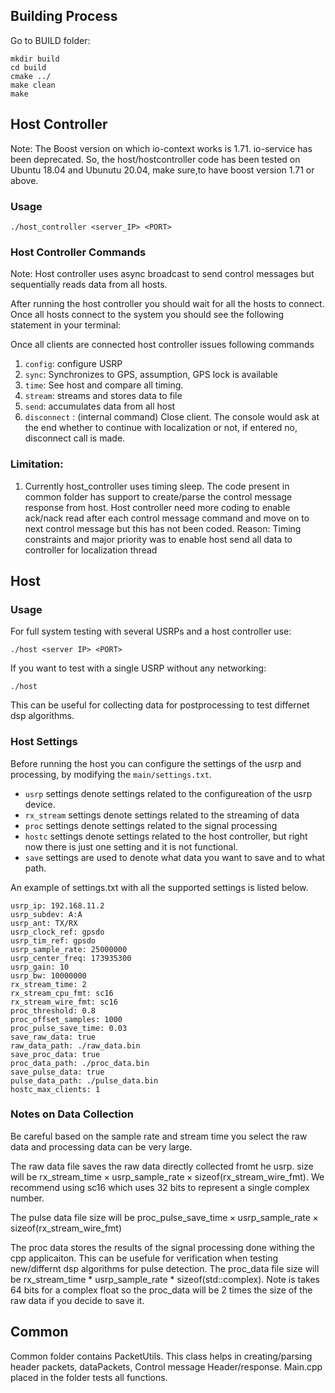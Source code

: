 ## Building Process

Go to BUILD folder:
```
mkdir build
cd build
cmake ../
make clean
make
```
## Host Controller
Note: The Boost version on which io-context works is 1.71. io-service has been deprecated. So, the host/hostcontroller code has been tested on Ubuntu 18.04 and Ubunutu 20.04, make sure,to have boost version 1.71 or above.
### Usage

```
./host_controller <server_IP> <PORT>
```

### Host Controller Commands
Note: Host controller uses async broadcast to send control messages but sequentially reads data from all hosts. 

After running the host controller you should wait for all the hosts to connect. Once all hosts connect to the system you should see the following statement in your terminal:

Once all clients are connected host controller issues following commands
1) `config`: configure USRP
2) `sync`: Synchronizes to GPS, assumption, GPS lock is available
3) `time`: See host and compare all timing.
3) `stream`: streams and stores data to file
4) `send`:  accumulates data from all host
5) `disconnect` : (internal command) Close client.
The console would ask at the end whether to continue with localization or not, if entered no, disconnect call is made.

### Limitation: 
1) Currently host_controller uses timing sleep. The code present in common folder has support to create/parse the control message response from host. Host controller need more coding to enable ack/nack read after each control message command and move on to next control message but this has not been coded. Reason: Timing constraints and major priority was to enable host send all data to controller for localization thread

## Host

### Usage

For full system testing with several USRPs and a host controller use:
  
```
./host <server IP> <PORT> 
```
  
If you want to test with a single USRP without any networking: 
```
./host
```
This can be useful for collecting data for postprocessing to test differnet dsp algorithms. 

### Host Settings

Before running the host you can configure the settings of the usrp and processing, by modifying the  `main/settings.txt`. 

- `usrp` settings denote settings related to the configureation of the usrp device.  
- `rx_stream` settings denote settings related to the streaming of data
- `proc` settings denote settings related to the signal processing
- `hostc` settings denote settings related to the host controller, but right now there is just one setting and it is not functional. 
- `save` settings are used to denote what data you want to save and to what path.  

An example of settings.txt with all the supported settings is listed below. 

```
usrp_ip: 192.168.11.2
usrp_subdev: A:A
usrp_ant: TX/RX
usrp_clock_ref: gpsdo
usrp_tim_ref: gpsdo
usrp_sample_rate: 25000000
usrp_center_freq: 173935300
usrp_gain: 10
usrp_bw: 10000000
rx_stream_time: 2
rx_stream_cpu_fmt: sc16
rx_stream_wire_fmt: sc16
proc_threshold: 0.8
proc_offset_samples: 1000
proc_pulse_save_time: 0.03
save_raw_data: true
raw_data_path: ./raw_data.bin
save_proc_data: true
proc_data_path: ./proc_data.bin
save_pulse_data: true
pulse_data_path: ./pulse_data.bin
hostc_max_clients: 1
```

### Notes on Data Collection

Be careful based on the sample rate and stream time you select the raw data and processing data can be very large.

The raw data file saves the raw data directly collected fromt he usrp. size will be $\text{rx_stream_time} \times \text{usrp_sample_rate} \times \text{sizeof(rx_stream_wire_fmt)}$. We recommend using sc16 which uses 32 bits to represent a single complex number. 

The pulse data file size will be $\text{proc_pulse_save_time} \times \text{usrp_sample_rate} \times \text{sizeof(rx_stream_wire_fmt)}$

The proc data stores the results of the signal processing done withing the cpp applicaiton. This can be usefule for verification when testing new/differnt dsp algorithms for pulse detection. The proc_data file size will be rx_stream_time * usrp_sample_rate * sizeof(std::complex<float>). Note is takes 64 bits for a complex float so the proc_data will be 2 times the size of the raw data if you decide to save it.  

## Common

Common folder contains PacketUtils. This class helps in creating/parsing header packets, dataPackets, Control message Header/response. Main.cpp placed in the folder tests all functions.


